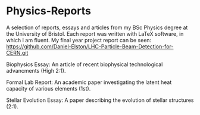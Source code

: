 # Physics-Reports
A selection of reports, essays and articles from my BSc Physics degree at the University of Bristol. Each report was written with LaTeX software, in which I am fluent. My final year project report can be seen: https://github.com/Daniel-Elston/LHC-Particle-Beam-Detection-for-CERN.git

Biophysics Essay: An article of recent biophysical technological advancments (High 2:1).

Formal Lab Report: An academic paper investigating the latent heat capacity of various elements (1st).

Stellar Evolution Essay: A paper describing the evolution of stellar structures (2:1).

